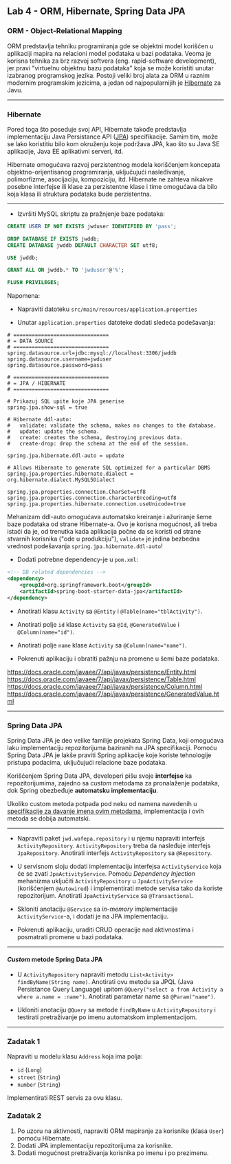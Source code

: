﻿## Lab 4 - ORM, Hibernate, Spring Data JPA

### ORM - Object-Relational Mapping

ORM predstavlja tehniku programiranja gde se objektni model korišćen u aplikaciji
mapira na relacioni model podataka u bazi podataka. Veoma je korisna tehnika za
brz razvoj softvera (eng. rapid-software development), jer pravi
"virtuelnu objektnu bazu podataka" koja se može koristiti unutar izabranog programskog jezika.
Postoji veliki broj alata za ORM u raznim modernim programskim jezicima, a jedan od
najpopularnijih je [Hibernate](http://hibernate.org/orm/) za Javu.

----


### Hibernate

Pored toga što poseduje svoj API, Hibernate takođe predstavlja implementaciju 
Java Persistance API ([JPA](https://docs.oracle.com/javaee/6/tutorial/doc/bnbpz.html)) 
specifikacije. Samim tim, može se lako koristitiu bilo kom okruženju koje podržava JPA, 
kao što su Java SE aplikacije, Java EE aplikativni serveri, itd.

Hibernate omogućava razvoj perzistentnog modela korišćenjem koncepata
objektno-orijentisanog programiranja, uključujući nasleđivanje, polimorfizme,
asocijaciju, kompoziciju, itd. Hibernate ne zahteva nikakve posebne interfejse ili
klase za perzistentne klase i time omogućava da bilo koja klasa ili struktura
podataka bude perzistentna.

----

* Izvršiti MySQL skriptu za pražnjenje baze podataka:

```sql
CREATE USER IF NOT EXISTS jwduser IDENTIFIED BY 'pass';

DROP DATABASE IF EXISTS jwddb;
CREATE DATABASE jwddb DEFAULT CHARACTER SET utf8;

USE jwddb;

GRANT ALL ON jwddb.* TO 'jwduser'@'%';

FLUSH PRIVILEGES;
```

Napomena:

* Napraviti datoteku `src/main/resources/application.properties`

* Unutar `application.properties` datoteke dodati sledeća podešavanja:
 
```
# ===============================
# = DATA SOURCE
# ===============================
spring.datasource.url=jdbc:mysql://localhost:3306/jwddb
spring.datasource.username=jwduser
spring.datasource.password=pass

# ===============================
# = JPA / HIBERNATE
# ===============================

# Prikazuj SQL upite koje JPA generise
spring.jpa.show-sql = true

# Hibernate ddl-auto: 
#	validate: validate the schema, makes no changes to the database.
#	update: update the schema.
#	create: creates the schema, destroying previous data.
#	create-drop: drop the schema at the end of the session.

spring.jpa.hibernate.ddl-auto = update

# Allows Hibernate to generate SQL optimized for a particular DBMS
spring.jpa.properties.hibernate.dialect = org.hibernate.dialect.MySQL5Dialect

spring.jpa.properties.connection.CharSet=utf8
spring.jpa.properties.connection.characterEncoding=utf8
spring.jpa.properties.hibernate.connection.useUnicode=true

```

Mehanizam ddl-auto omogućava automatsko kreiranje i ažuriranje šeme baze podataka
od strane Hibernate-a. Ovo je korisna mogućnost, ali treba istaći da je, od trenutka
kada aplikacija počne da se koristi od strane stvarnih korisnika ("ode u produkciju"),
`validate` je jedina bezbedna vrednost podešavanja `spring.jpa.hibernate.ddl-auto`!

* Dodati potrebne dependency-je u `pom.xml`:

```xml
<!-- DB related dependencies -->
<dependency>
    <groupId>org.springframework.boot</groupId>
    <artifactId>spring-boot-starter-data-jpa</artifactId>
</dependency>
```

* Anotirati klasu `Activity` sa `@Entity` i `@Table(name="tblActivity")`.

* Anotirati polje `id` klase `Activity` sa `@Id`, `@GeneratedValue` i `@Column(name="id")`.

* Anotirati polje `name` klase `Activity` sa `@Column(name="name")`.

* Pokrenuti aplikaciju i obratiti pažnju na promene u šemi baze podataka.

https://docs.oracle.com/javaee/7/api/javax/persistence/Entity.html
https://docs.oracle.com/javaee/7/api/javax/persistence/Table.html
https://docs.oracle.com/javaee/7/api/javax/persistence/Column.html
https://docs.oracle.com/javaee/7/api/javax/persistence/GeneratedValue.html


----

### Spring Data JPA

Spring Data JPA je deo velike familije projekata Spring Data,
koji omogućava laku implementaciju repozitorijuma baziranih na JPA specifikaciji.
Pomoću Spring Data JPA je lakše praviti Spring aplikacije koje koriste tehnologije pristupa podacima, 
uključujući relacione baze podataka.

Korišćenjem Spring Data JPA, developeri pišu svoje **interfejse** ka repozitorijumima,
zajedno sa *custom* metodama za pronalaženje podataka, dok Spring obezbeđuje **automatsku implementaciju**.

Ukoliko custom metoda potpada pod neku od namena navedenih u 
[specifikacije za davanje imena ovim metodama](http://docs.spring.io/spring-data/jpa/docs/1.2.0.RELEASE/reference/html/#jpa.query-methods),
implementacija i ovih metoda se dobija automatski.

----


* Napraviti paket `jwd.wafepa.repository` i u njemu napraviti interfejs `ActivityRepository`.
`ActivityRepository` treba da nasleđuje interfejs `JpaRepository`.
Anotirati interfejs `ActivityRepository` sa `@Repository`.

* U servisnom sloju dodati implementaciju interfejsa `ActivityService` koja će se zvati `JpaActivityService`.
Pomoću *Dependency Injection* mehanizma uključiti `ActivityRepository` u `JpaActivityService` (korišćenjem `@Autowired`) i implementirati metode servisa tako da koriste repozitorijum. Anotirati `JpaActivityService` sa `@Transactional`.

* Skloniti anotaciju `@Service` sa *in-memory* implementacije `ActivityService`-a, i dodati je na JPA implementaciju.

* Pokrenuti aplikaciju, uraditi CRUD operacije nad aktivnostima i posmatrati promene u bazi podataka.

----

#### *Custom* metode Spring Data JPA

* U `ActivityRepository` napraviti metodu `List<Activity> findByName(String name)`.
Anotirati ovu metodu sa JPQL (Java Persistance Query Language)
upitom `@Query("select a from Activity a where a.name = :name")`.
Anotirati parametar name sa `@Param("name")`.

* Ukloniti anotaciju `@Query` sa metode `findByName` u `ActivityRepository` i testirati pretraživanje po imenu automatskom implementacijom.

----

### Zadatak 1

Napraviti u modelu klasu `Address` koja ima polja:
* `id` (`Long`)
* `street` (`String`)
* `number` (`String`)

Implementirati REST servis za ovu klasu.

### Zadatak 2

1. Po uzoru na aktivnosti, napraviti ORM mapiranje za korisnike (klasa `User`) pomoću Hibernate.
2. Dodati JPA implementaciju repozitorijuma za korisnike.
3. Dodati mogućnost pretraživanja korisnika po imenu i po prezimenu.

